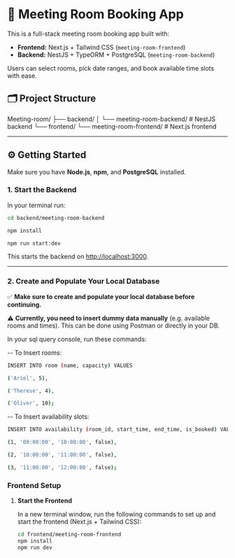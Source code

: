# 🏢 Meeting Room Booking App

This is a full-stack meeting room booking app built with:

- **Frontend:** Next.js + Tailwind CSS (`meeting-room-frontend`)
- **Backend:** NestJS + TypeORM + PostgreSQL (`meeting-room-backend`)

Users can select rooms, pick date ranges, and book available time slots with ease.

## 🗂️ Project Structure

Meeting-room/ ├── backend/ │ └── meeting-room-backend/ # NestJS backend └── frontend/ └── meeting-room-frontend/ # Next.js frontend


---

## ⚙️ Getting Started

Make sure you have **Node.js**, **npm**, and **PostgreSQL** installed.

### 1. Start the Backend

In your terminal run:

 ```bash
cd backend/meeting-room-backend

npm install

npm run start:dev 
```

This starts the backend on [http://localhost:3000](http://localhost:3000).

---

### 2. Create and Populate Your Local Database

✅ **Make sure to create and populate your local database before continuing.**

⚠️ **Currently, you need to insert dummy data manually** (e.g. available rooms and times). This can be done using Postman or directly in your DB.

In your sql query console, run these commands:

-- To Insert rooms:

```bash
INSERT INTO room (name, capacity) VALUES 

('Ariel', 5), 

('Therese', 4), 

('Oliver', 10);
```

-- To Insert availability slots:

```bash
INSERT INTO availability (room_id, start_time, end_time, is_booked) VALUES

(1, '09:00:00', '10:00:00', false), 

(2, '10:00:00', '11:00:00', false), 

(3, '11:00:00', '12:00:00', false);
```

### Frontend Setup

1. **Start the Frontend**
   
   In a new terminal window, run the following commands to set up and start the frontend (Next.js + Tailwind CSS):

   ```bash
   cd frontend/meeting-room-frontend
   npm install
   npm run dev
